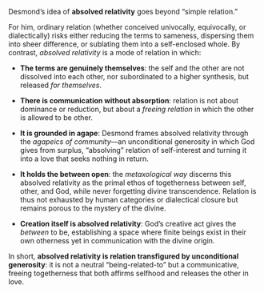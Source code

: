 Desmond’s idea of **absolved relativity** goes beyond “simple relation.”

For him, ordinary relation (whether conceived univocally, equivocally, or dialectically) risks either reducing the terms to sameness, dispersing them into sheer difference, or sublating them into a self-enclosed whole. By contrast, _absolved relativity_ is a mode of relation in which:

- **The terms are genuinely themselves**: the self and the other are not dissolved into each other, nor subordinated to a higher synthesis, but released _for themselves_.
    
- **There is communication without absorption**: relation is not about dominance or reduction, but about a _freeing relation_ in which the other is allowed to be other.
    
- **It is grounded in agape**: Desmond frames absolved relativity through the _agapeics of community_—an unconditional generosity in which God gives from surplus, “absolving” relation of self-interest and turning it into a love that seeks nothing in return.
    
- **It holds the between open**: the _metaxological way_ discerns this absolved relativity as the primal ethos of togetherness between self, other, and God, while never forgetting divine transcendence. Relation is thus not exhausted by human categories or dialectical closure but remains porous to the mystery of the divine.
    
- **Creation itself is absolved relativity**: God’s creative act gives the _between_ to be, establishing a space where finite beings exist in their own otherness yet in communication with the divine origin.
    

In short, **absolved relativity is relation transfigured by unconditional generosity**: it is not a neutral “being-related-to” but a communicative, freeing togetherness that both affirms selfhood and releases the other in love.
